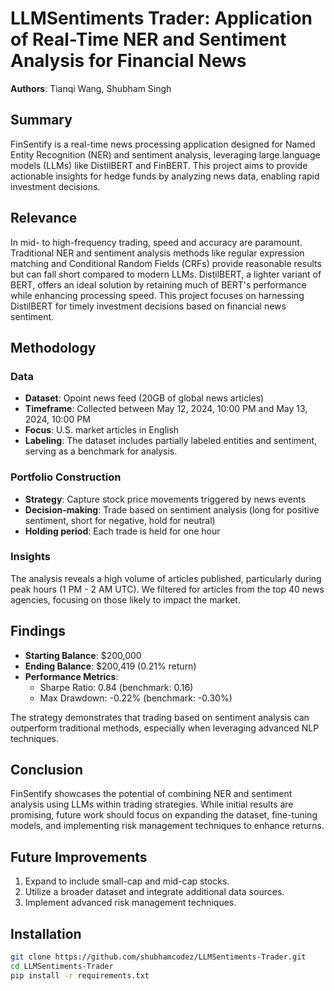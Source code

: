 # LLMSentiments Trader: Application of Real-Time NER and Sentiment Analysis for Financial News

**Authors**: Tianqi Wang, Shubham Singh

## Summary

FinSentify is a real-time news processing application designed for Named Entity Recognition (NER) and sentiment analysis, leveraging large language models (LLMs) like DistilBERT and FinBERT. This project aims to provide actionable insights for hedge funds by analyzing news data, enabling rapid investment decisions.

## Relevance

In mid- to high-frequency trading, speed and accuracy are paramount. Traditional NER and sentiment analysis methods like regular expression matching and Conditional Random Fields (CRFs) provide reasonable results but can fall short compared to modern LLMs. DistilBERT, a lighter variant of BERT, offers an ideal solution by retaining much of BERT's performance while enhancing processing speed. This project focuses on harnessing DistilBERT for timely investment decisions based on financial news sentiment.

## Methodology

### Data

- **Dataset**: Opoint news feed (20GB of global news articles)
- **Timeframe**: Collected between May 12, 2024, 10:00 PM and May 13, 2024, 10:00 PM
- **Focus**: U.S. market articles in English
- **Labeling**: The dataset includes partially labeled entities and sentiment, serving as a benchmark for analysis.

### Portfolio Construction

- **Strategy**: Capture stock price movements triggered by news events
- **Decision-making**: Trade based on sentiment analysis (long for positive sentiment, short for negative, hold for neutral)
- **Holding period**: Each trade is held for one hour

### Insights

The analysis reveals a high volume of articles published, particularly during peak hours (1 PM - 2 AM UTC). We filtered for articles from the top 40 news agencies, focusing on those likely to impact the market.

## Findings

- **Starting Balance**: $200,000
- **Ending Balance**: $200,419 (0.21% return)
- **Performance Metrics**:
    - Sharpe Ratio: 0.84 (benchmark: 0.16)
    - Max Drawdown: -0.22% (benchmark: -0.30%)

The strategy demonstrates that trading based on sentiment analysis can outperform traditional methods, especially when leveraging advanced NLP techniques.

## Conclusion

FinSentify showcases the potential of combining NER and sentiment analysis using LLMs within trading strategies. While initial results are promising, future work should focus on expanding the dataset, fine-tuning models, and implementing risk management techniques to enhance returns.

## Future Improvements

1. Expand to include small-cap and mid-cap stocks.
2. Utilize a broader dataset and integrate additional data sources.
3. Implement advanced risk management techniques.

## Installation

```bash
git clone https://github.com/shubhamcodez/LLMSentiments-Trader.git
cd LLMSentiments-Trader
pip install -r requirements.txt

